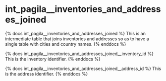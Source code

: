 # int_pagila__inventories_and_addresses_joined

{% docs int_pagila__inventories_and_addresses_joined %}
This is an intermediate table that joins inventories and addresses so 
as to have a single table with cities and country names.
{% enddocs %}

{% docs int_pagila__inventories_and_addresses_joined__inventory_id %}
This is the inventory identifier.
{% enddocs %}

{% docs int_pagila__inventories_and_addresses_joined__address_id %}
This is the address identifier.
{% enddocs %}
